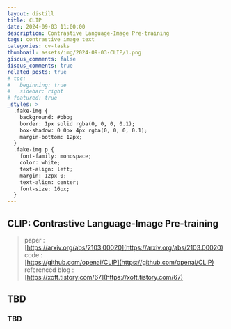 ```yaml
---
layout: distill
title: CLIP
date: 2024-09-03 11:00:00
description: Contrastive Language-Image Pre-training
tags: contrastive image text
categories: cv-tasks
thumbnail: assets/img/2024-09-03-CLIP/1.png
giscus_comments: false
disqus_comments: true
related_posts: true
# toc:
#   beginning: true
#   sidebar: right
# featured: true
_styles: >
  .fake-img {
    background: #bbb;
    border: 1px solid rgba(0, 0, 0, 0.1);
    box-shadow: 0 0px 4px rgba(0, 0, 0, 0.1);
    margin-bottom: 12px;
  }
  .fake-img p {
    font-family: monospace;
    color: white;
    text-align: left;
    margin: 12px 0;
    text-align: center;
    font-size: 16px;
  }
---
```


## CLIP: Contrastive Language-Image Pre-training

> paper :  
[https://arxiv.org/abs/2103.00020](https://arxiv.org/abs/2103.00020)  
code :  
[https://github.com/openai/CLIP](https://github.com/openai/CLIP)  
referenced blog :  
[https://xoft.tistory.com/67](https://xoft.tistory.com/67)

## TBD

### TBD